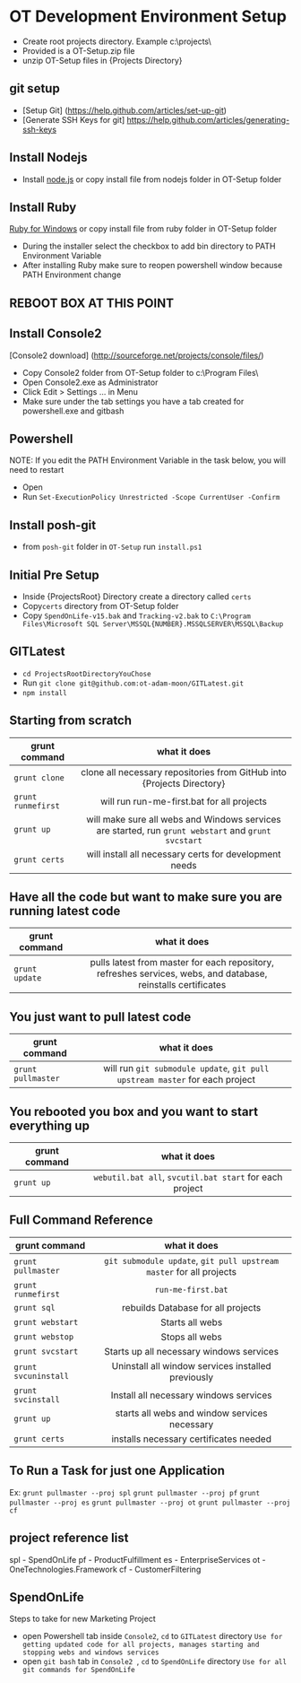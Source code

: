 OT Development Environment Setup
============================

* Create root projects directory. Example c:\projects\
* Provided is a OT-Setup.zip file
* unzip OT-Setup files in {Projects Directory}
      

git setup
---------
* [Setup Git] (https://help.github.com/articles/set-up-git)
* [Generate SSH Keys for git] https://help.github.com/articles/generating-ssh-keys

Install Nodejs
--------------
* Install [node.js](http://nodejs.org/) or copy install file from nodejs folder in OT-Setup folder

Install Ruby
------------
[Ruby for Windows](http://rubyinstaller.org/) or copy install file from ruby folder in OT-Setup folder

* During the installer select the checkbox to add bin directory to PATH Environment Variable
* After installing Ruby make sure to reopen powershell window because PATH Environment change

REBOOT BOX AT THIS POINT
------------------------

Install Console2
----------------

[Console2 download] (http://sourceforge.net/projects/console/files/)

* Copy Console2 folder from OT-Setup folder to c:\Program Files\
* Open Console2.exe as Administrator
* Click Edit > Settings ... in Menu
* Make sure under the tab settings you have a tab created for powershell.exe and gitbash

Powershell
-----------------------------
   NOTE: If you edit the PATH Environment Variable in the task below, you will need to restart 

* Open 
* Run `Set-ExecutionPolicy Unrestricted -Scope CurrentUser -Confirm`

Install posh-git
----------------
* from `posh-git` folder in `OT-Setup` run `install.ps1` 

Initial Pre Setup
-------------
* Inside {ProjectsRoot} Directory create a directory called `certs`
* Copy`certs` directory from OT-Setup folder
* Copy `SpendOnLife-v15.bak` and `Tracking-v2.bak` to `C:\Program Files\Microsoft SQL Server\MSSQL{NUMBER}.MSSQLSERVER\MSSQL\Backup`


GITLatest
-------------
* `cd ProjectsRootDirectoryYouChose`
* Run `git clone git@github.com:ot-adam-moon/GITLatest.git`
* `npm install`

Starting from scratch
---------------------

| grunt command | what it does  |
| ------------- |:-------------:|
| `grunt clone` | clone all necessary repositories from GitHub into {Projects Directory} |
| `grunt runmefirst` | will run run-me-first.bat for all projects |
| `grunt up` | will make sure all webs and Windows services are started, run `grunt webstart` and `grunt svcstart`|
| `grunt certs` | will install all necessary certs for development needs |
   
Have all the code but want to make sure you are running latest code
-------------------------------------------------------------------

| grunt command | what it does  |
| ------------- |:-------------:|
| `grunt update` | pulls latest from master for each repository, refreshes services, webs, and database, reinstalls certificates |

You just want to pull latest code
---------------------------------

| grunt command | what it does  |
| ------------- |:-------------:|
| `grunt pullmaster` | will run `git submodule update`, `git pull upstream master` for each project |

You rebooted you box and you want to start everything up
--------------------------------------------------------

| grunt command | what it does  |
| ------------- |:-------------:|
| `grunt up` | `webutil.bat all`, `svcutil.bat start` for each project|



Full Command Reference
-----------------------
| grunt command | what it does  |
| ------------- |:-------------:|
| `grunt pullmaster` | `git submodule update`, `git pull upstream master` for all projects |
| `grunt runmefirst` | `run-me-first.bat` |
| `grunt sql` | rebuilds Database for all projects |
| `grunt webstart` | Starts all webs|
| `grunt webstop` | Stops all webs |
| `grunt svcstart` | Starts up all necessary windows services |
| `grunt svcuninstall` | Uninstall all window services installed previously |
| `grunt svcinstall` | Install all necessary windows services |
| `grunt up` | starts all webs and window services necessary |
| `grunt certs` | installs necessary certificates needed |

To Run a Task for just one Application
--------------------------------------

Ex: 
   `grunt pullmaster --proj spl`
   `grunt pullmaster --proj pf`
   `grunt pullmaster --proj es`
   `grunt pullmaster --proj ot`
   `grunt pullmaster --proj cf`

project reference list
----------------------
spl - SpendOnLife
pf  - ProductFulfillment
es  - EnterpriseServices
ot  - OneTechnologies.Framework
cf  - CustomerFiltering


SpendOnLife
-----------

Steps to take for new Marketing Project

* open Powershell tab inside `Console2`, `cd` to `GITLatest` directory `Use for getting updated code for all projects, manages starting and stopping webs and windows services`
* open `git bash` tab in `Console2 `, `cd` to `SpendOnLife` directory `Use for all git commands for SpendOnLife`


 



